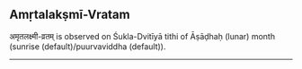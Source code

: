 ## Amṛtalakṣmī-Vratam
अमृतलक्ष्मी-व्रतम् is observed on Śukla-Dvitīyā tithi of Āṣāḍhaḥ (lunar) month (sunrise (default)/puurvaviddha (default)).



---
